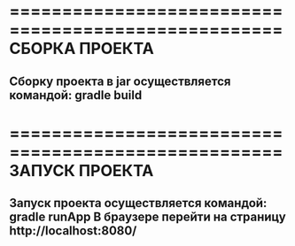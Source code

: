 ====================================================
СБОРКА ПРОЕКТА
====================================================
Сборку проекта в jar осуществляется командой: gradle build
----------------------------------------------------


====================================================
ЗАПУСК ПРОЕКТА
====================================================
Запуск проекта осуществляется командой: gradle runApp
В браузере перейти на страницу http://localhost:8080/
----------------------------------------------------
